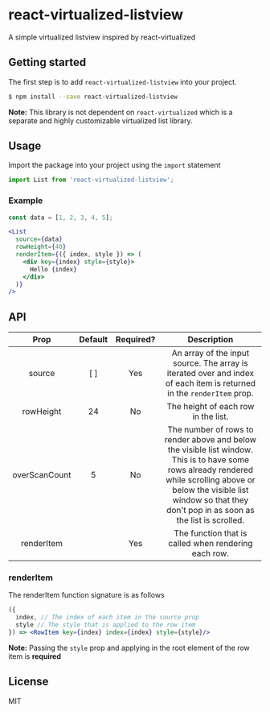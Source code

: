 # react-virtualized-listview
A simple virtualized listview inspired by react-virtualized

## Getting started
The first step is to add `react-virtualized-listview` into your project.

```sh
$ npm install --save react-virtualized-listview
```

**Note:** This library is not dependent on `react-virtualized` which is a separate and highly customizable virtualized list library.

## Usage
Import the package into your project using the `import` statement
```js
import List from 'react-virtualized-listview';
```

### Example
```jsx
const data = [1, 2, 3, 4, 5];

<List
  source={data}
  rowHeight={40}
  renderItem={({ index, style }) => (
    <div key={index} style={style}>
      Hello {index}
    </div>
  )}
/>
```

## API
|      Prop     | Default | Required? |                                                                                                             Description                                                                                                            |
|:-------------:|:-------:|:---------:|:----------------------------------------------------------------------------------------------------------------------------------------------------------------------------------------------------------------------------------:|
| source        |   [ ]   |    Yes    | An array of the input source. The array is iterated over and index of each item is returned in the `renderItem` prop.                                                                                                              |
| rowHeight     |    24   |     No    | The height of each row in the list.                                                                                                                                                                                                |
| overScanCount |    5    |     No    | The number of rows to render above and below the visible list window. This is to have some rows already rendered while scrolling above or below the visible list window so that they don't pop in as soon as the list is scrolled. |
| renderItem    |         |    Yes    | The function that is called when rendering each row.|

### renderItem
The renderItem function signature is as follows
```jsx
({
  index, // The index of each item in the source prop
  style // The style that is applied to the row item
}) => <RowItem key={index} index={index} style={style}/>
```
**Note:** Passing the `style` prop and applying in the root element of the row item is **required**

## License
MIT
